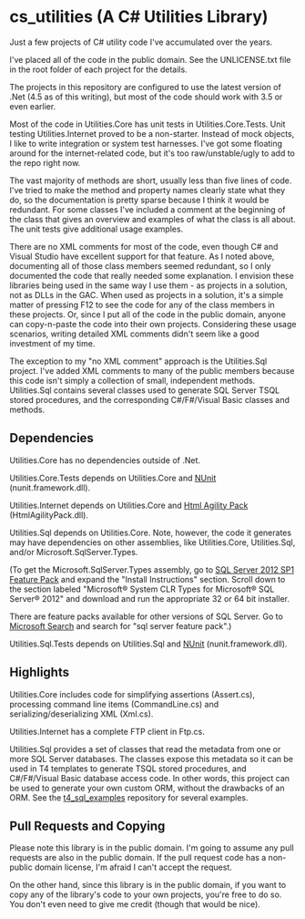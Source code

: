 cs_utilities (A C# Utilities Library)
=====================================

Just a few projects of C# utility code I've accumulated over the years.

I've placed all of the code in the public domain.  See the UNLICENSE.txt file in the root folder of each project for the details.

The projects in this repository are configured to use the latest version of .Net (4.5 as of this writing), but most of the code should work with 3.5 or even earlier.

Most of the code in Utilities.Core has unit tests in Utilities.Core.Tests.  Unit testing Utilities.Internet proved to be a non-starter.  Instead of mock objects, I like to write integration or system test harnesses.  I've got some floating around for the internet-related code, but it's too raw/unstable/ugly to add to the repo right now.

The vast majority of methods are short, usually less than five lines of code.  I've tried to make the method and property names clearly state what they do, so the documentation is pretty sparse because I think it would be redundant.  For some classes I've included a comment at the beginning of the class that gives an overview and examples of what the class is all about.  The unit tests give additional usage examples.

There are no XML comments for most of the code, even though C# and Visual Studio have excellent support for that feature.  As I noted above, documenting all of those class members seemed redundant, so I only documented the code that really needed some explanation.  I envision these libraries being used in the same way I use them - as projects in a solution, not as DLLs in the GAC.  When used as projects in a solution, it's a simple matter of pressing F12 to see the code for any of the class members in these projects.  Or, since I put all of the code in the public domain, anyone can copy-n-paste the code into their own projects.  Considering these usage scenarios, writing detailed XML comments didn't seem like a good investment of my time.

The exception to my "no XML comment" approach is the Utilities.Sql project.  I've added XML comments to many of the public members because this code isn't simply a collection of small, independent methods.  Utilities.Sql contains several classes used to generate SQL Server TSQL stored procedures, and the corresponding C#/F#/Visual Basic classes and methods.

Dependencies
------------

Utilities.Core has no dependencies outside of .Net.

Utilities.Core.Tests depends on Utilities.Core and [NUnit](http://www.nunit.org/) (nunit.framework.dll).

Utilities.Internet depends on Utilities.Core and [Html Agility Pack](http://htmlagilitypack.codeplex.com/) (HtmlAgilityPack.dll).

Utilities.Sql depends on Utilities.Core.  Note, however, the code it generates may have dependencies on other assemblies, like Utilities.Core, Utilities.Sql, and/or Microsoft.SqlServer.Types.

(To get the Microsoft.SqlServer.Types assembly, go to [SQL Server 2012 SP1 Feature Pack](http://www.microsoft.com/en-us/download/details.aspx?id=35580) and expand the "Install Instructions" section.  Scroll down to the section labeled "Microsoft® System CLR Types for Microsoft® SQL Server® 2012" and download and run the appropriate 32 or 64 bit installer.

There are feature packs available for other versions of SQL Server.  Go to [Microsoft Search](http://search.microsoft.com/) and search for "sql server feature pack".)

Utilities.Sql.Tests depends on Utilities.Sql and [NUnit](http://www.nunit.org/) (nunit.framework.dll).

Highlights
----------

Utilities.Core includes code for simplifying assertions (Assert.cs), processing command line items (CommandLine.cs) and serializing/deserializing XML (Xml.cs).

Utilities.Internet has a complete FTP client in Ftp.cs.

Utilities.Sql provides a set of classes that read the metadata from one or more SQL Server databases.  The classes expose this metadata so it can be used in T4 templates to generate TSQL stored procedures, and C#/F#/Visual Basic database access code.  In other words, this project can be used to generate your own custom ORM, without the drawbacks of an ORM.  See the [t4_sql_examples](https://github.com/ctimmons/t4_sql_examples) repository for several examples.

Pull Requests and Copying
-------------------------

Please note this library is in the public domain.  I'm going to assume any pull requests are also in the public domain.  If the pull request code has a non-public domain license, I'm afraid I can't accept the request.

On the other hand, since this library is in the public domain, if you want to copy any of the library's code to your own projects, you're free to do so.  You don't even need to give me credit (though that would be nice).
